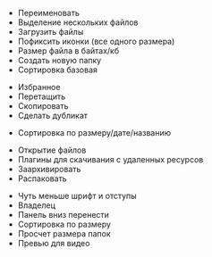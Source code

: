 + Переименовать
+ Выделение нескольких файлов
+ Загрузить файлы
+ Пофиксить иконки (все одного размера)
+ Размер файла в байтах/кб
+ Создать новую папку
+ Сортировка базовая

- Избранное
- Перетащить
- Скопировать
- Сделать дубликат
+ Сортировка по размеру/дате/названию
- Открытие файлов
- Плагины для скачивания с удаленных ресурсов
- Заархивировать
- Распаковать

+ Чуть меньше шрифт и отступы
+ Владелец
+ Панель вниз перенести
+ Сортировка по размеру
+ Просчет размера папок
+ Превью для видео
